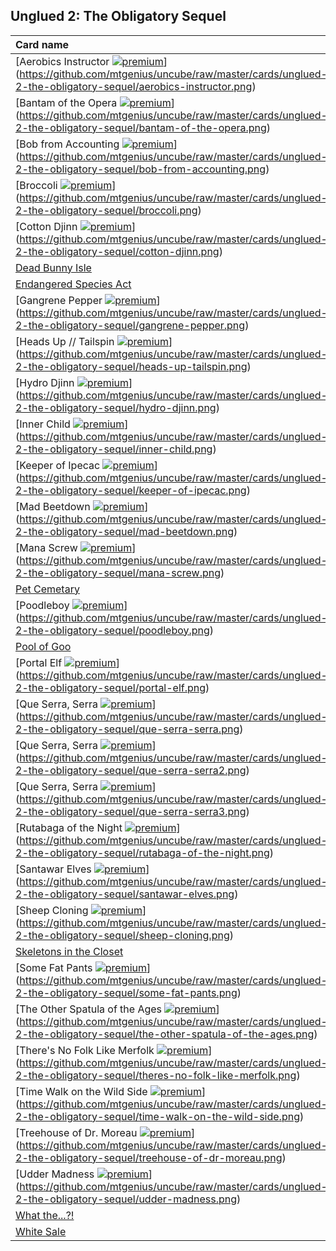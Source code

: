 ## Unglued 2: The Obligatory Sequel

| Card name |
| :-------- |
| [Aerobics Instructor [![premium](https://user-images.githubusercontent.com/343837/83360751-a631d080-a338-11ea-80c6-110971103bf4.png)](https://github.com/mtgenius/uncube)](https://github.com/mtgenius/uncube/raw/master/cards/unglued-2-the-obligatory-sequel/aerobics-instructor.png) |
| [Bantam of the Opera [![premium](https://user-images.githubusercontent.com/343837/83360751-a631d080-a338-11ea-80c6-110971103bf4.png)](https://github.com/mtgenius/uncube)](https://github.com/mtgenius/uncube/raw/master/cards/unglued-2-the-obligatory-sequel/bantam-of-the-opera.png) |
| [Bob from Accounting [![premium](https://user-images.githubusercontent.com/343837/83360751-a631d080-a338-11ea-80c6-110971103bf4.png)](https://github.com/mtgenius/uncube)](https://github.com/mtgenius/uncube/raw/master/cards/unglued-2-the-obligatory-sequel/bob-from-accounting.png) |
| [Broccoli [![premium](https://user-images.githubusercontent.com/343837/83360751-a631d080-a338-11ea-80c6-110971103bf4.png)](https://github.com/mtgenius/uncube)](https://github.com/mtgenius/uncube/raw/master/cards/unglued-2-the-obligatory-sequel/broccoli.png) |
| [Cotton Djinn [![premium](https://user-images.githubusercontent.com/343837/83360751-a631d080-a338-11ea-80c6-110971103bf4.png)](https://github.com/mtgenius/uncube)](https://github.com/mtgenius/uncube/raw/master/cards/unglued-2-the-obligatory-sequel/cotton-djinn.png) |
| [Dead Bunny Isle](https://github.com/mtgenius/uncube/raw/master/cards/unglued-2-the-obligatory-sequel/dead-bunny-isle.png) |
| [Endangered Species Act](https://github.com/mtgenius/uncube/raw/master/cards/unglued-2-the-obligatory-sequel/endangered-species-act.png) |
| [Gangrene Pepper [![premium](https://user-images.githubusercontent.com/343837/83360751-a631d080-a338-11ea-80c6-110971103bf4.png)](https://github.com/mtgenius/uncube)](https://github.com/mtgenius/uncube/raw/master/cards/unglued-2-the-obligatory-sequel/gangrene-pepper.png) |
| [Heads Up // Tailspin [![premium](https://user-images.githubusercontent.com/343837/83360751-a631d080-a338-11ea-80c6-110971103bf4.png)](https://github.com/mtgenius/uncube)](https://github.com/mtgenius/uncube/raw/master/cards/unglued-2-the-obligatory-sequel/heads-up-tailspin.png) |
| [Hydro Djinn [![premium](https://user-images.githubusercontent.com/343837/83360751-a631d080-a338-11ea-80c6-110971103bf4.png)](https://github.com/mtgenius/uncube)](https://github.com/mtgenius/uncube/raw/master/cards/unglued-2-the-obligatory-sequel/hydro-djinn.png) |
| [Inner Child [![premium](https://user-images.githubusercontent.com/343837/83360751-a631d080-a338-11ea-80c6-110971103bf4.png)](https://github.com/mtgenius/uncube)](https://github.com/mtgenius/uncube/raw/master/cards/unglued-2-the-obligatory-sequel/inner-child.png) |
| [Keeper of Ipecac [![premium](https://user-images.githubusercontent.com/343837/83360751-a631d080-a338-11ea-80c6-110971103bf4.png)](https://github.com/mtgenius/uncube)](https://github.com/mtgenius/uncube/raw/master/cards/unglued-2-the-obligatory-sequel/keeper-of-ipecac.png) |
| [Mad Beetdown [![premium](https://user-images.githubusercontent.com/343837/83360751-a631d080-a338-11ea-80c6-110971103bf4.png)](https://github.com/mtgenius/uncube)](https://github.com/mtgenius/uncube/raw/master/cards/unglued-2-the-obligatory-sequel/mad-beetdown.png) |
| [Mana Screw [![premium](https://user-images.githubusercontent.com/343837/83360751-a631d080-a338-11ea-80c6-110971103bf4.png)](https://github.com/mtgenius/uncube)](https://github.com/mtgenius/uncube/raw/master/cards/unglued-2-the-obligatory-sequel/mana-screw.png) |
| [Pet Cemetary](https://github.com/mtgenius/uncube/raw/master/cards/unglued-2-the-obligatory-sequel/pet-cemetary.png) |
| [Poodleboy [![premium](https://user-images.githubusercontent.com/343837/83360751-a631d080-a338-11ea-80c6-110971103bf4.png)](https://github.com/mtgenius/uncube)](https://github.com/mtgenius/uncube/raw/master/cards/unglued-2-the-obligatory-sequel/poodleboy.png) |
| [Pool of Goo](https://github.com/mtgenius/uncube/raw/master/cards/unglued-2-the-obligatory-sequel/pool-of-goo.png) |
| [Portal Elf [![premium](https://user-images.githubusercontent.com/343837/83360751-a631d080-a338-11ea-80c6-110971103bf4.png)](https://github.com/mtgenius/uncube)](https://github.com/mtgenius/uncube/raw/master/cards/unglued-2-the-obligatory-sequel/portal-elf.png) |
| [Que Serra, Serra [![premium](https://user-images.githubusercontent.com/343837/83360751-a631d080-a338-11ea-80c6-110971103bf4.png)](https://github.com/mtgenius/uncube)](https://github.com/mtgenius/uncube/raw/master/cards/unglued-2-the-obligatory-sequel/que-serra-serra.png) |
| [Que Serra, Serra [![premium](https://user-images.githubusercontent.com/343837/83360751-a631d080-a338-11ea-80c6-110971103bf4.png)](https://github.com/mtgenius/uncube)](https://github.com/mtgenius/uncube/raw/master/cards/unglued-2-the-obligatory-sequel/que-serra-serra2.png) |
| [Que Serra, Serra [![premium](https://user-images.githubusercontent.com/343837/83360751-a631d080-a338-11ea-80c6-110971103bf4.png)](https://github.com/mtgenius/uncube)](https://github.com/mtgenius/uncube/raw/master/cards/unglued-2-the-obligatory-sequel/que-serra-serra3.png) |
| [Rutabaga of the Night [![premium](https://user-images.githubusercontent.com/343837/83360751-a631d080-a338-11ea-80c6-110971103bf4.png)](https://github.com/mtgenius/uncube)](https://github.com/mtgenius/uncube/raw/master/cards/unglued-2-the-obligatory-sequel/rutabaga-of-the-night.png) |
| [Santawar Elves [![premium](https://user-images.githubusercontent.com/343837/83360751-a631d080-a338-11ea-80c6-110971103bf4.png)](https://github.com/mtgenius/uncube)](https://github.com/mtgenius/uncube/raw/master/cards/unglued-2-the-obligatory-sequel/santawar-elves.png) |
| [Sheep Cloning [![premium](https://user-images.githubusercontent.com/343837/83360751-a631d080-a338-11ea-80c6-110971103bf4.png)](https://github.com/mtgenius/uncube)](https://github.com/mtgenius/uncube/raw/master/cards/unglued-2-the-obligatory-sequel/sheep-cloning.png) |
| [Skeletons in the Closet](https://github.com/mtgenius/uncube/raw/master/cards/unglued-2-the-obligatory-sequel/skeletons-in-the-closet.png) |
| [Some Fat Pants [![premium](https://user-images.githubusercontent.com/343837/83360751-a631d080-a338-11ea-80c6-110971103bf4.png)](https://github.com/mtgenius/uncube)](https://github.com/mtgenius/uncube/raw/master/cards/unglued-2-the-obligatory-sequel/some-fat-pants.png) |
| [The Other Spatula of the Ages [![premium](https://user-images.githubusercontent.com/343837/83360751-a631d080-a338-11ea-80c6-110971103bf4.png)](https://github.com/mtgenius/uncube)](https://github.com/mtgenius/uncube/raw/master/cards/unglued-2-the-obligatory-sequel/the-other-spatula-of-the-ages.png) |
| [There's No Folk Like Merfolk [![premium](https://user-images.githubusercontent.com/343837/83360751-a631d080-a338-11ea-80c6-110971103bf4.png)](https://github.com/mtgenius/uncube)](https://github.com/mtgenius/uncube/raw/master/cards/unglued-2-the-obligatory-sequel/theres-no-folk-like-merfolk.png) |
| [Time Walk on the Wild Side [![premium](https://user-images.githubusercontent.com/343837/83360751-a631d080-a338-11ea-80c6-110971103bf4.png)](https://github.com/mtgenius/uncube)](https://github.com/mtgenius/uncube/raw/master/cards/unglued-2-the-obligatory-sequel/time-walk-on-the-wild-side.png) |
| [Treehouse of Dr. Moreau [![premium](https://user-images.githubusercontent.com/343837/83360751-a631d080-a338-11ea-80c6-110971103bf4.png)](https://github.com/mtgenius/uncube)](https://github.com/mtgenius/uncube/raw/master/cards/unglued-2-the-obligatory-sequel/treehouse-of-dr-moreau.png) |
| [Udder Madness [![premium](https://user-images.githubusercontent.com/343837/83360751-a631d080-a338-11ea-80c6-110971103bf4.png)](https://github.com/mtgenius/uncube)](https://github.com/mtgenius/uncube/raw/master/cards/unglued-2-the-obligatory-sequel/udder-madness.png) |
| [What the...?!](https://github.com/mtgenius/uncube/raw/master/cards/unglued-2-the-obligatory-sequel/what-the.png) |
| [White Sale](https://github.com/mtgenius/uncube/raw/master/cards/unglued-2-the-obligatory-sequel/white-sale.png) |
